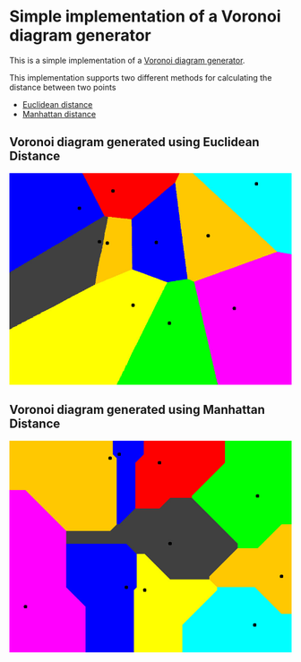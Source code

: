 # Simple implementation of a Voronoi diagram generator

This is a simple implementation of a [Voronoi diagram generator](https://en.wikipedia.org/wiki/Voronoi_diagram).

This implementation supports two different methods for calculating the distance between two points
 * [Euclidean distance](https://en.wikipedia.org/wiki/Euclidean_distance)
 * [Manhattan distance](https://xlinux.nist.gov/dads/HTML/manhattanDistance.html)

## Voronoi diagram generated using Euclidean Distance
![](/src/images/output-euclidean-distance.jpeg)


## Voronoi diagram generated using Manhattan Distance
![](/src/images/output-manhattan-distance.jpeg)
